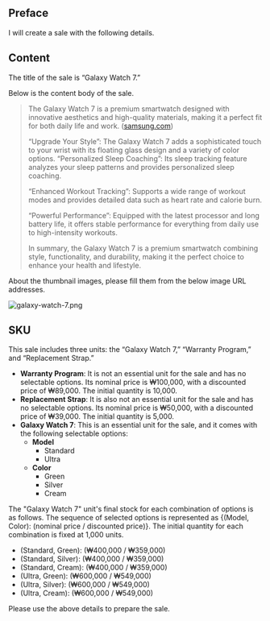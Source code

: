 ## **Preface**

I will create a sale with the following details.

## **Content**

The title of the sale is “Galaxy Watch 7.”

Below is the content body of the sale.

> The Galaxy Watch 7 is a premium smartwatch designed with innovative aesthetics and high-quality materials, making it a perfect fit for both daily life and work. ([samsung.com](https://www.samsung.com/sec/watches/galaxy-watch/galaxy-watch7/))
>
> “Upgrade Your Style”: The Galaxy Watch 7 adds a sophisticated touch to your wrist with its floating glass design and a variety of color options.
“Personalized Sleep Coaching”: Its sleep tracking feature analyzes your sleep patterns and provides personalized sleep coaching.
> 
> “Enhanced Workout Tracking”: Supports a wide range of workout modes and provides detailed data such as heart rate and calorie burn.
>
> “Powerful Performance”: Equipped with the latest processor and long battery life, it offers stable performance for everything from daily use to high-intensity workouts.
>
> In summary, the Galaxy Watch 7 is a premium smartwatch combining style, functionality, and durability, making it the perfect choice to enhance your health and lifestyle.

About the thumbnail images, please fill them from the below image URL addresses.

![galaxy-watch-7.png](https://images.samsung.com/kdp/goods/2024/07/07/597615f6-b6f9-4ae4-a93d-cbba6bdde2c6.png?$944_550_PNG$)

## **SKU**

This sale includes three units: the “Galaxy Watch 7,” “Warranty Program,” and “Replacement Strap.”

- **Warranty Program**: It is not an essential unit for the sale and has no selectable options. Its nominal price is ₩100,000, with a discounted price of ₩89,000. The initial quantity is 10,000.
- **Replacement Strap**: It is also not an essential unit for the sale and has no selectable options. Its nominal price is ₩50,000, with a discounted price of ₩39,000. The initial quantity is 5,000.
- **Galaxy Watch 7**: This is an essential unit for the sale, and it comes with the following selectable options:
  - **Model**
    - Standard
    - Ultra
  - **Color**
    - Green
    - Silver
    - Cream

The "Galaxy Watch 7" unit's final stock for each combination of options is as follows. The sequence of selected options is represented as {(Model, Color): (nominal price / discounted price)}. The initial quantity for each combination is fixed at 1,000 units.

- (Standard, Green): (₩400,000 / ₩359,000)
- (Standard, Silver): (₩400,000 / ₩359,000)
- (Standard, Cream): (₩400,000 / ₩359,000)
- (Ultra, Green): (₩600,000 / ₩549,000)
- (Ultra, Silver): (₩600,000 / ₩549,000)
- (Ultra, Cream): (₩600,000 / ₩549,000)

Please use the above details to prepare the sale.
